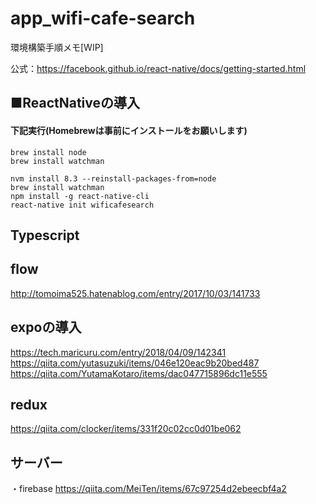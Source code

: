 # app_wifi-cafe-search

環境構築手順メモ[WIP]

公式：https://facebook.github.io/react-native/docs/getting-started.html

## ■ReactNativeの導入
#### 下記実行(Homebrewは事前にインストールをお願いします)
```
brew install node
brew install watchman
```
```
nvm install 8.3 --reinstall-packages-from=node 
brew install watchman
npm install -g react-native-cli
react-native init wificafesearch

```





## Typescript


## flow
http://tomoima525.hatenablog.com/entry/2017/10/03/141733

## expoの導入
https://tech.maricuru.com/entry/2018/04/09/142341
https://qiita.com/yutasuzuki/items/046e120eac9b20bed487
https://qiita.com/YutamaKotaro/items/dac047715896dc11e555


## redux
https://qiita.com/clocker/items/331f20c02cc0d01be062


## サーバー
・firebase
https://qiita.com/MeiTen/items/67c97254d2ebeecbf4a2
